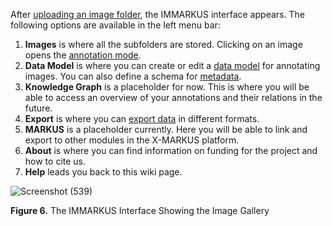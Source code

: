 After [uploading an image folder](https://github.com/rsimon/immarkus/wiki/02-Uploading-Images), the IMMARKUS interface appears. The following options are available in the left menu bar:

1.	**Images** is where all the subfolders are stored. Clicking on an image opens the [annotation mode](https://github.com/rsimon/immarkus/wiki/05-Annotating-Images).
2.	**Data Model** is where you can create or edit a [data model](https://github.com/rsimon/immarkus/wiki/04-Designing-a-Data-Model) for annotating images. You can also define a schema for [metadata](https://github.com/rsimon/immarkus/wiki/06-Working-with-Metadata).
3.	**Knowledge Graph** is a placeholder for now. This is where you will be able to access an overview of your annotations and their relations in the future.
4.	**Export** is where you can [export data](https://github.com/rsimon/immarkus/wiki/07-Exporting-Data) in different formats. 
5.	**MARKUS** is a placeholder currently. Here you will be able to link and export to other modules in the X-MARKUS platform.
6. **About** is where you can find information on funding for the project and how to cite us.
7. **Help** leads you back to this wiki page.


![Screenshot (539)](https://github.com/rsimon/immarkus/assets/128056738/1da828a5-87fa-42ae-8ac4-b35bdd55bc61)


**Figure 6.** The IMMARKUS Interface Showing the Image Gallery